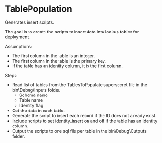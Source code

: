 # TablePopulation
Generates insert scripts.

The goal is to create the scripts to insert data into lookup tables for deployment.

Assumptions:
* The first column in the table is an integer.
* The first column in the table is the primary key.
* If the table has an identity column, it is the first column.

Steps:
* Read list of tables from the TablesToPopulate.supersecret file in the bin\Debug\Inputs folder.
    * Schema name
    * Table name
    * Identity flag
* Get the data in each table.
* Generate the script to insert each record if the ID does not already exist.
* Include scripts to set identity_insert on and off if the table has an identity column.
* Output the scripts to one sql file per table in the bin\Debug\Outputs folder.
